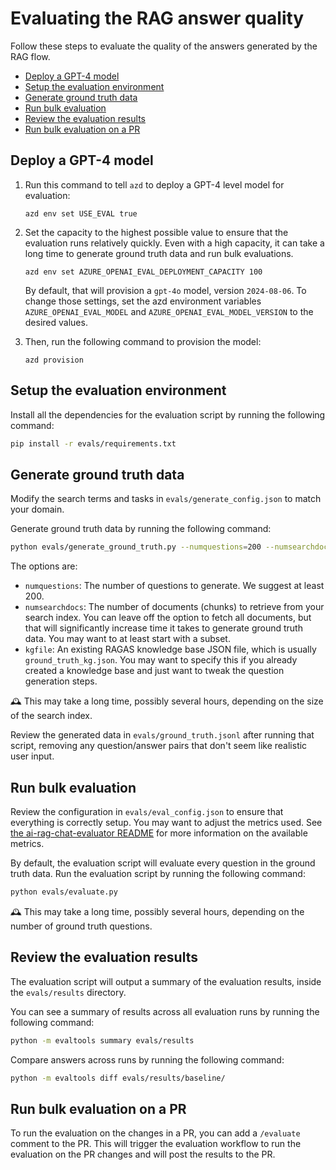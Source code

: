 # Evaluating the RAG answer quality

Follow these steps to evaluate the quality of the answers generated by the RAG flow.

* [Deploy a GPT-4 model](#deploy-a-gpt-4-model)
* [Setup the evaluation environment](#setup-the-evaluation-environment)
* [Generate ground truth data](#generate-ground-truth-data)
* [Run bulk evaluation](#run-bulk-evaluation)
* [Review the evaluation results](#review-the-evaluation-results)
* [Run bulk evaluation on a PR](#run-bulk-evaluation-on-a-pr)

## Deploy a GPT-4 model

1. Run this command to tell `azd` to deploy a GPT-4 level model for evaluation:

    ```shell
    azd env set USE_EVAL true
    ```

2. Set the capacity to the highest possible value to ensure that the evaluation runs relatively quickly. Even with a high capacity, it can take a long time to generate ground truth data and run bulk evaluations.

    ```shell
    azd env set AZURE_OPENAI_EVAL_DEPLOYMENT_CAPACITY 100
    ```

    By default, that will provision a `gpt-4o` model, version `2024-08-06`. To change those settings, set the azd environment variables `AZURE_OPENAI_EVAL_MODEL` and `AZURE_OPENAI_EVAL_MODEL_VERSION` to the desired values.

3. Then, run the following command to provision the model:

    ```shell
    azd provision
    ```

## Setup the evaluation environment

Install all the dependencies for the evaluation script by running the following command:

```bash
pip install -r evals/requirements.txt
```

## Generate ground truth data

Modify the search terms and tasks in `evals/generate_config.json` to match your domain.

Generate ground truth data by running the following command:

```bash
python evals/generate_ground_truth.py --numquestions=200 --numsearchdocs=1000
```

The options are:

* `numquestions`: The number of questions to generate. We suggest at least 200.
* `numsearchdocs`: The number of documents (chunks) to retrieve from your search index. You can leave off the option to fetch all documents, but that will significantly increase time it takes to generate ground truth data. You may want to at least start with a subset.
* `kgfile`: An existing RAGAS knowledge base JSON file, which is usually `ground_truth_kg.json`. You may want to specify this if you already created a knowledge base and just want to tweak the question generation steps.

🕰️ This may take a long time, possibly several hours, depending on the size of the search index.

Review the generated data in `evals/ground_truth.jsonl` after running that script, removing any question/answer pairs that don't seem like realistic user input.

## Run bulk evaluation

Review the configuration in `evals/eval_config.json` to ensure that everything is correctly setup. You may want to adjust the metrics used. See [the ai-rag-chat-evaluator README](https://github.com/Azure-Samples/ai-rag-chat-evaluator) for more information on the available metrics.

By default, the evaluation script will evaluate every question in the ground truth data.
Run the evaluation script by running the following command:

```bash
python evals/evaluate.py
```

🕰️ This may take a long time, possibly several hours, depending on the number of ground truth questions.

## Review the evaluation results

The evaluation script will output a summary of the evaluation results, inside the `evals/results` directory.

You can see a summary of results across all evaluation runs by running the following command:

```bash
python -m evaltools summary evals/results
```

Compare answers across runs by running the following command:

```bash
python -m evaltools diff evals/results/baseline/
```

## Run bulk evaluation on a PR

To run the evaluation on the changes in a PR, you can add a `/evaluate` comment to the PR. This will trigger the evaluation workflow to run the evaluation on the PR changes and will post the results to the PR.
